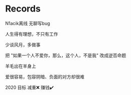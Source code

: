 # Records
N1acik离线 无聊写bug

人生得有理想，不只有工作

少谈风月，多做事

把 "如果一个人不爱你，那么，这个人，不是我" 改成逆否命题

羊毛出在羊身上

爱很容易，包容阴暗、负面的对方却很难

2020 目标
减重❌   赚钱✔️
